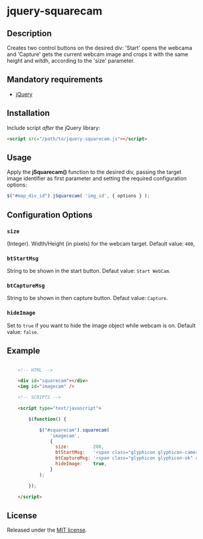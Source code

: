 # jquery-squarecam

## Description
Creates two control buttons on the desired div: 'Start' opens the webcama and 'Capture' gets the current webcam image and crops it with the same height and witdh, according to the 'size' parameter.

## Mandatory requirements
* [jQuery](https://jquery.com/)

## Installation
Include script *after* the jQuery library:

```html
<script src="/path/to/jquery-squarecam.js"></script>
```

## Usage

Apply the **jSquarecam()** function to the desired div, passing the target image identifier as first parameter and setting the required configuration options:

```javascript
$("#map_div_id").jSquarecam( 'img_id', { options } );
```


## Configuration Options

### `size`
(Integer). Width/Height (in pixels) for the webcam target. Default value: `400`,

### `btStartMsg`
String to be shown in the start button. Defaut value: `Start WebCam`.

### `btCaptureMsg`
String to be shown in then capture button. Defaut value: `Capture`.

### `hideImage`
Set to `true` if you want to hide the image object while webcam is on. Default value: `false`.


## Example

```html

	<!-- HTML -->

    <div id="squarecam"></div>
    <img id="imagecam" />

    <!-- SCRIPTS -->

    <script type="text/javascript">

		$(function() {

		    $("#squarecam").squarecam( 
		        'imagecam', 
		        {
		          size:         200,
		          btStartMsg:   '<span class="glyphicon glyphicon-camera" aria-hidden="true"></span>',
		          btCaptureMsg: '<span class="glyphicon glyphicon-ok" aria-hidden="true"></span>',
		          hideImage:    true,
		        } 
		    );

		});

	</script>
```

## License
Released under the [MIT license](https://opensource.org/licenses/MIT).
